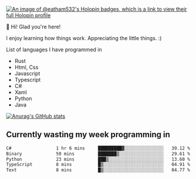 [![An image of @eatham532's Holopin badges, which is a link to view their full Holopin profile](https://holopin.me/eatham532)](https://holopin.io/@eatham532)


👋 Hi! Glad you're here!

I enjoy learning how things work. Appreciating the little things. :)


List of languages I have programmed in
- Rust
- Html, Css
- Javascript
- Typescript
- C#
- Xaml
- Python
- Java

[![Anurag's GitHub stats](https://github-readme-stats.vercel.app/api?username=Eatham532&theme=dark)](https://github.com/anuraghazra/github-readme-stats)


## Currently wasting my week programming in
<!--START_SECTION:waka-->

```txt
C#                 1 hr 6 mins     █████████▓░░░░░░░░░░░░░░░   39.12 %
Binary             50 mins         ███████▒░░░░░░░░░░░░░░░░░   29.61 %
Python             23 mins         ███▒░░░░░░░░░░░░░░░░░░░░░   13.60 %
TypeScript         8 mins          █▒░░░░░░░░░░░░░░░░░░░░░░░   04.91 %
Text               8 mins          █▒░░░░░░░░░░░░░░░░░░░░░░░   04.77 %
```

<!--END_SECTION:waka-->
